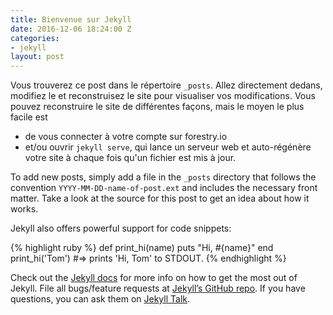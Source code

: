 ```yaml
---
title: Bienvenue sur Jekyll
date: 2016-12-06 18:24:00 Z
categories:
- jekyll
layout: post
---
```


Vous trouverez ce post dans le répertoire `_posts`. Allez directement dedans, modifiez le et reconstruisez le site pour visualiser vos modifications. Vous pouvez reconstruire le site de différentes façons, mais le moyen le plus facile est 

- de vous connecter à votre compte sur forestry.io 
- et/ou ouvrir  `jekyll serve`, qui lance un serveur web et auto-régénère votre site à chaque fois qu'un fichier est mis à jour.

To add new posts, simply add a file in the `_posts` directory that follows the convention `YYYY-MM-DD-name-of-post.ext` and includes the necessary front matter. Take a look at the source for this post to get an idea about how it works.

Jekyll also offers powerful support for code snippets:

{% highlight ruby %}
def print_hi(name)
  puts "Hi, #{name}"
end
print_hi('Tom')
#=> prints 'Hi, Tom' to STDOUT.
{% endhighlight %}

Check out the [Jekyll docs][jekyll-docs] for more info on how to get the most out of Jekyll. File all bugs/feature requests at [Jekyll’s GitHub repo][jekyll-gh]. If you have questions, you can ask them on [Jekyll Talk][jekyll-talk].

[jekyll-docs]: http://jekyllrb.com/docs/home
[jekyll-gh]:   https://github.com/jekyll/jekyll
[jekyll-talk]: https://talk.jekyllrb.com/
